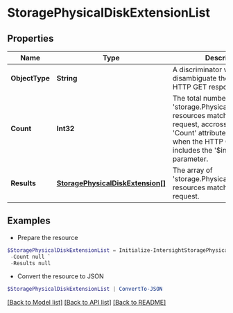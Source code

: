 # StoragePhysicalDiskExtensionList
## Properties

Name | Type | Description | Notes
------------ | ------------- | ------------- | -------------
**ObjectType** | **String** | A discriminator value to disambiguate the schema of a HTTP GET response body. | 
**Count** | **Int32** | The total number of &#39;storage.PhysicalDiskExtension&#39; resources matching the request, accross all pages. The &#39;Count&#39; attribute is included when the HTTP GET request includes the &#39;$inlinecount&#39; parameter. | [optional] 
**Results** | [**StoragePhysicalDiskExtension[]**](StoragePhysicalDiskExtension.md) | The array of &#39;storage.PhysicalDiskExtension&#39; resources matching the request. | [optional] 

## Examples

- Prepare the resource
```powershell
$StoragePhysicalDiskExtensionList = Initialize-IntersightStoragePhysicalDiskExtensionList  -ObjectType null `
 -Count null `
 -Results null
```

- Convert the resource to JSON
```powershell
$StoragePhysicalDiskExtensionList | ConvertTo-JSON
```

[[Back to Model list]](../README.md#documentation-for-models) [[Back to API list]](../README.md#documentation-for-api-endpoints) [[Back to README]](../README.md)

